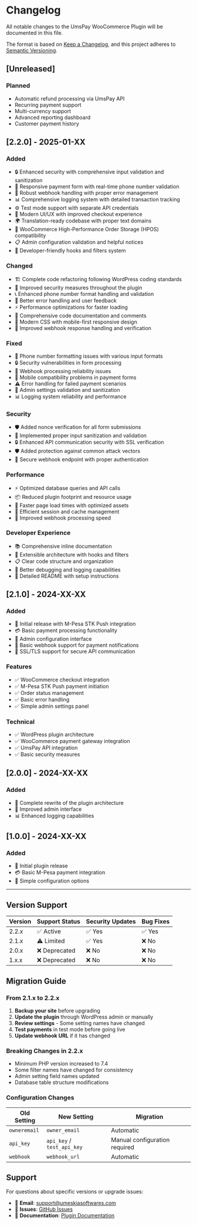 # Changelog

All notable changes to the UmsPay WooCommerce Plugin will be documented in this file.

The format is based on [Keep a Changelog](https://keepachangelog.com/en/1.0.0/),
and this project adheres to [Semantic Versioning](https://semver.org/spec/v2.0.0.html).

## [Unreleased]

### Planned
- Automatic refund processing via UmsPay API
- Recurring payment support
- Multi-currency support
- Advanced reporting dashboard
- Customer payment history

## [2.2.0] - 2025-01-XX

### Added
- 🔒 Enhanced security with comprehensive input validation and sanitization
- 📱 Responsive payment form with real-time phone number validation
- 🔄 Robust webhook handling with proper error management
- 📊 Comprehensive logging system with detailed transaction tracking
- ⚙️ Test mode support with separate API credentials
- 🎨 Modern UI/UX with improved checkout experience
- 🌍 Translation-ready codebase with proper text domains
- 🏪 WooCommerce High-Performance Order Storage (HPOS) compatibility
- 📋 Admin configuration validation and helpful notices
- 🔧 Developer-friendly hooks and filters system

### Changed
- 🏗️ Complete code refactoring following WordPress coding standards
- 🔐 Improved security measures throughout the plugin
- 📞 Enhanced phone number format handling and validation
- 🎯 Better error handling and user feedback
- ⚡ Performance optimizations for faster loading
- 📝 Comprehensive code documentation and comments
- 🎨 Modern CSS with mobile-first responsive design
- 🔄 Improved webhook response handling and verification

### Fixed
- 🐛 Phone number formatting issues with various input formats
- 🔒 Security vulnerabilities in form processing
- 🔄 Webhook processing reliability issues
- 📱 Mobile compatibility problems in payment forms
- ⚠️ Error handling for failed payment scenarios
- 🔧 Admin settings validation and sanitization
- 📊 Logging system reliability and performance

### Security
- 🛡️ Added nonce verification for all form submissions
- 🔐 Implemented proper input sanitization and validation
- 🔒 Enhanced API communication security with SSL verification
- 🛡️ Added protection against common attack vectors
- 🔐 Secure webhook endpoint with proper authentication

### Performance
- ⚡ Optimized database queries and API calls
- 📦 Reduced plugin footprint and resource usage
- 🚀 Faster page load times with optimized assets
- 💾 Efficient session and cache management
- 🔄 Improved webhook processing speed

### Developer Experience
- 📚 Comprehensive inline documentation
- 🔧 Extensible architecture with hooks and filters
- 📋 Clear code structure and organization
- 🧪 Better debugging and logging capabilities
- 📝 Detailed README with setup instructions

## [2.1.0] - 2024-XX-XX

### Added
- 🚀 Initial release with M-Pesa STK Push integration
- 💳 Basic payment processing functionality
- 🔧 Admin configuration interface
- 📄 Basic webhook support for payment notifications
- 🔐 SSL/TLS support for secure API communication

### Features
- ✅ WooCommerce checkout integration
- ✅ M-Pesa STK Push payment initiation
- ✅ Order status management
- ✅ Basic error handling
- ✅ Simple admin settings panel

### Technical
- ✅ WordPress plugin architecture
- ✅ WooCommerce payment gateway integration
- ✅ UmsPay API integration
- ✅ Basic security measures

## [2.0.0] - 2024-XX-XX

### Added
- 🎯 Complete rewrite of the plugin architecture
- 🔧 Improved admin interface
- 📊 Enhanced logging capabilities

## [1.0.0] - 2024-XX-XX

### Added
- 🌟 Initial plugin release
- 💳 Basic M-Pesa payment integration
- 🔧 Simple configuration options

---

## Version Support

| Version | Support Status | Security Updates | Bug Fixes |
|---------|---------------|------------------|-----------|
| 2.2.x   | ✅ Active     | ✅ Yes           | ✅ Yes    |
| 2.1.x   | ⚠️ Limited    | ✅ Yes           | ❌ No     |
| 2.0.x   | ❌ Deprecated | ❌ No            | ❌ No     |
| 1.x.x   | ❌ Deprecated | ❌ No            | ❌ No     |

## Migration Guide

### From 2.1.x to 2.2.x

1. **Backup your site** before upgrading
2. **Update the plugin** through WordPress admin or manually
3. **Review settings** - Some setting names have changed
4. **Test payments** in test mode before going live
5. **Update webhook URL** if it has changed

### Breaking Changes in 2.2.x

- Minimum PHP version increased to 7.4
- Some filter names have changed for consistency
- Admin setting field names updated
- Database table structure modifications

### Configuration Changes

| Old Setting | New Setting | Migration |
|-------------|-------------|-----------|
| `owneremail` | `owner_email` | Automatic |
| `api_key` | `api_key` / `test_api_key` | Manual configuration required |
| `webhook` | `webhook_url` | Automatic |

## Support

For questions about specific versions or upgrade issues:

- 📧 **Email**: support@umeskiasoftwares.com
- 🐛 **Issues**: [GitHub Issues](https://github.com/UMESKIA-SOFTWARES/UmsPay-WooCommwece-Plugin/issues)
- 📖 **Documentation**: [Plugin Documentation](https://umeskiasoftwares.com/docs/)
